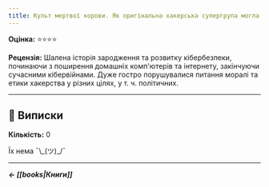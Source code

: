 ```yaml
---
title: Культ мертвої корови. Як оригінальна хакерська супергрупа могла би врятувати світ (Джозеф Менн)
---
```


**Оцінка:** ⭐️⭐️⭐️⭐️

**Рецензія:** Шалена історія зародження та розвитку кібербезпеки, починаючи з поширення домашніх комп'ютерів та інтернету, закінчуючи сучасними кібервійнами. Дуже гостро порушувалися питання моралі та етики хакерства у різних цілях, у т. ч. політичних.

---

## 📑 Виписки

**Кількість:** 0

Їх нема ¯\\_(ツ)\_/¯

---

***← [[books|Книги]]***